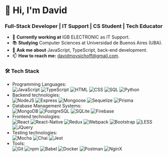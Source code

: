 # 👋 Hi, I'm David 
### **Full-Stack Developer | IT Support | CS Student | Tech Educator** 

- 🌱 **Currently working at** IGB ELECTRONIC as IT Support.
- 📚 **Studying** Computer Sciences at Universidad de Buenos Aires (UBA).
- 💬 **Ask me about** JavaScript, TypeScript, back-end development.
- 📫 **How to reach me:** [davidmovsichoff@gmail.com](mailto:davidmovsichoff@gmail.com).

### **🛠️ Tech Stack** 

- Programming Languages: <br />
    ![JavaScript](https://img.shields.io/badge/-JavaScript-eee?style=flat-square&logo=javascript&logoColor=DD9C25)
    ![TypeScript](https://img.shields.io/badge/-TypeScript-eee?style=flat-square&logo=typescript)
    ![HTML](http://img.shields.io/badge/-HTML5-eee?style=flat-square&logo=html5&logoColor=E34F26)
    ![CSS](https://img.shields.io/badge/-CSS3-eee?style=flat-square&logo=css3&logoColor=1572B6)
    ![SQL](https://img.shields.io/badge/-SQL-eee?style=flat-square&logo=databricks&logoColor=black)
    ![Python](https://img.shields.io/badge/-Python-eee?style=flat-square&logo=python)
- Backend technologies: <br />
    ![NodeJS](http://img.shields.io/badge/-NodeJS-eee?style=flat-square&logo=data:image/png;base64,iVBORw0KGgoAAAANSUhEUgAAAA4AAAAOCAMAAAAolt3jAAAAgVBMVEUzmTMzkTM0mDQslSwtlS00mzQAAAA7nTsymDIzmDMwmDAymTIzmDMzmTMzmDMzmDMzlzM0mTQzmTMzmTMzmTMzmTMzmTM0mjQ1nDUxlzEymDIzmTMzmTMzmTMzmTMzmTMwlzAzmTMzmTMzmTMzmTMzmTMzmTM0mTQzmTMzmTP///8ybrFJAAAAKXRSTlMAAAAAAAAAAAAAAA9RxlIRBjSR6/7vmzkIAyd21Nt8JwMauPwrKvlQxcV6L9IAAABUSURBVAjXY2RgZGTkYGQEUl8ZwUx2EAUSZfz0jVESSPEygMAXkIgiIyMbAwT8+v+fUeU/jAfkMzKqMjLDuX//k8ZFMwrNIjRnoDkS7AUZxqcQLwAA4+0cex8ENfMAAAAASUVORK5CYII=)
    ![Express](https://img.shields.io/badge/-Express-eee?style=flat-square&logo=express&logoColor=%2361DAFB)
    ![Mongoose](https://img.shields.io/badge/-Mongoose-eee?style=flat-square&logo=mongodb&logoColor=6e1217)
    ![Sequelize](https://img.shields.io/badge/-Sequelize-eee?style=flat-square&logo=sequelize&logoColor=2f406a)
    ![Prisma](https://img.shields.io/badge/-Prisma-eee?style=flat-square&logo=prisma&logoColor=black)
    <!-- ![Django](https://img.shields.io/badge/-Django-eee?style=flat-square&logo=django&logoColor=008134) -->
- Database Management Systems: <br />
    ![MongoDB](https://img.shields.io/badge/-MongoDB-eee?style=flat-square&logo=mongodb)
    ![PostgreSQL](https://img.shields.io/badge/-PostgreSQL-eee?style=flat-square&logo=postgresql&logoColor=336791)
    ![SQLite](https://img.shields.io/badge/-SQLite-eee?style=flat-square&logo=sqlite&logoColor=%2307405e)
    ![Firebase](https://img.shields.io/badge/-Firebase-eee?style=flat-square&logo=firebase)
- Frontend technologies: <br />
    ![React](https://img.shields.io/badge/-React-eee?style=flat-square&logo=react&logoColor=0088cc)
    ![React-Native](https://img.shields.io/badge/-React_Native-eee?style=flat-square&logo=react)
    ![Redux](https://img.shields.io/badge/-Redux-eee?style=flat-square&logo=redux&logoColor=764abc)
    ![Webpack](https://img.shields.io/badge/-Webpack-eee?style=flat-square&logo=webpack&logoColor=1c78c0)
    ![Bootstrap](http://img.shields.io/badge/-Bootstrap-eee?style=flat-square&logo=bootstrap&logoColor=563D7C)
    ![LESS](https://img.shields.io/badge/-LESS-eee?style=flat-square&logo=less&logoColor=2A4D80)
    ![JQuery](https://img.shields.io/badge/-JQuery-eee?style=flat-square&logo=jquery&logoColor=0868AC)
- Testing technologies: <br />
    ![Mocha](https://img.shields.io/badge/-Mocha-eee?style=flat-square&logo=mocha)
    ![Chai](https://img.shields.io/badge/-Chai-eee?style=flat-square&logo=chai&logoColor=yellow)
    ![Jest](https://img.shields.io/badge/-Jest-eee?style=flat-square&logo=jest&logoColor=99425B)
- Tools: <br />
    ![Git](https://img.shields.io/badge/-Git-eee?style=flat-square&logo=git&logoColor=F34F29)
    ![npm](https://img.shields.io/badge/-npm-eee?style=flat-square&logo=npm)
    ![Babel](https://img.shields.io/badge/-Babel-eee?style=flat-square&logo=babel)
    ![Docker](https://img.shields.io/badge/-Docker-eee?style=flat-square&logo=docker)
    ![Postman](https://img.shields.io/badge/-Postman-eee?style=flat-square&logo=postman)
    ![NginX](https://img.shields.io/badge/-NginX-eee?style=flat-square&logo=nginx&logoColor=119900)
